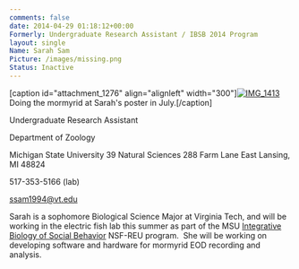 ```yaml
---
comments: false
date: 2014-04-29 01:18:12+00:00
Formerly: Undergraduate Research Assistant / IBSB 2014 Program
layout: single
Name: Sarah Sam
Picture: /images/missing.png
Status: Inactive
---
```


[caption id="attachment_1276" align="alignleft" width="300"][![IMG_1413](http://efish.zoology.msu.edu/wp-content/uploads/2014/09/IMG_14131-300x225.jpg)](http://efish.zoology.msu.edu/wp-content/uploads/2014/09/IMG_141311.jpg) Doing the mormyrid at Sarah's poster in July.[/caption]

Undergraduate Research Assistant

Department of Zoology

Michigan State University
39 Natural Sciences
288 Farm Lane
East Lansing, MI 48824

517-353-5166 (lab)

ssam1994@vt.edu

Sarah is a sophomore Biological Science Major at Virginia Tech, and will be working in the electric fish lab this summer as part of the MSU [Integrative Biology of Social Behavior](https://www.msu.edu/~ibsb/) NSF-REU program.  She will be working on developing software and hardware for mormyrid EOD recording and analysis.
